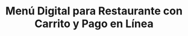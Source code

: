 ---
title: "Menú Digital para Restaurante con Carrito y Pago en Línea"
link: "https://eltoritoasador.com/"
github: ""
image:
  src: "/projects/el-torito-asador.webp"
  alt: "Captura de pantalla del proyecto de Menú Digital para Restaurante con Carrito y Pago en Línea"
tags: ["Wordpress", "WooCommerce", "SEO"]
description: "Desarrollé un menú digital interactivo que permite a los clientes de un restaurante explorar platos, añadir al carrito y completar el pago en línea. La plataforma optimiza el proceso de pedidos, brindando a los usuarios una experiencia rápida y conveniente desde cualquier dispositivo."
---